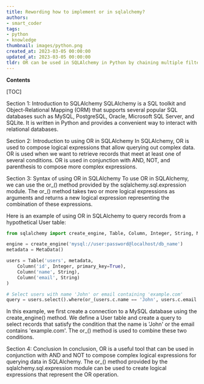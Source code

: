 ```yaml
---
title: Rewording how to implement or in sqlalchemy?
authors:
- smart_coder
tags:
- python
- knowledge
thumbnail: images/python.png
created_at: 2023-03-05 00:00:00
updated_at: 2023-03-05 00:00:00
tldr: OR can be used in SQLAlchemy in Python by chaining multiple filter clauses with the or\_() function.
---
```


**Contents**

[TOC]

Section 1: Introduction to SQLAlchemy
SQLAlchemy is a SQL toolkit and Object-Relational Mapping (ORM) that supports several popular SQL databases such as MySQL, PostgreSQL, Oracle, Microsoft SQL Server, and SQLite. It is written in Python and provides a convenient way to interact with relational databases.

Section 2: Introduction to using OR in SQLAlchemy
In SQLAlchemy, OR is used to compose logical expressions that allow querying out complex data. OR is used when we want to retrieve records that meet at least one of several conditions. OR is used in conjunction with AND, NOT, and parenthesis to compose more complex expressions.

Section 3: Syntax of using OR in SQLAlchemy
To use OR in SQLAlchemy, we can use the or_() method provided by the sqlalchemy.sql.expression module. The or_() method takes two or more logical expressions as arguments and returns a new logical expression representing the combination of these expressions.

Here is an example of using OR in SQLAlchemy to query records from a hypothetical User table:

```python
from sqlalchemy import create_engine, Table, Column, Integer, String, MetaData, or_

engine = create_engine('mysql://user:password@localhost/db_name')
metadata = MetaData()

users = Table('users', metadata,
    Column('id', Integer, primary_key=True),
    Column('name', String),
    Column('email', String)
)

# Select users with name 'John' or email containing 'example.com'
query = users.select().where(or_(users.c.name == 'John', users.c.email.like('%example.com')))
```

In this example, we first create a connection to a MySQL database using the create_engine() method. We define a User table and create a query to select records that satisfy the condition that the name is 'John' or the email contains 'example.com'. The or_() method is used to combine these two conditions.

Section 4: Conclusion
In conclusion, OR is a useful tool that can be used in conjunction with AND and NOT to compose complex logical expressions for querying data in SQLAlchemy. The or_() method provided by the sqlalchemy.sql.expression module can be used to create logical expressions that represent the OR operation.
